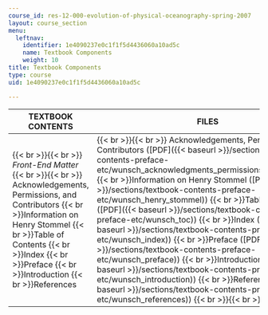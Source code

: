 ```yaml
---
course_id: res-12-000-evolution-of-physical-oceanography-spring-2007
layout: course_section
menu:
  leftnav:
    identifier: 1e4090237e0c1f1f5d4436060a10ad5c
    name: Textbook Components
    weight: 10
title: Textbook Components
type: course
uid: 1e4090237e0c1f1f5d4436060a10ad5c

---
```


| TEXTBOOK CONTENTS | FILES |
| --- | --- |
|  {{< br >}}{{< br >}} _Front-End Matter_ {{< br >}}{{< br >}} Acknowledgements, Permissions, and Contributors  {{< br >}}Information on Henry Stommel  {{< br >}}Table of Contents  {{< br >}}Index  {{< br >}}Preface  {{< br >}}Introduction  {{< br >}}References |  {{< br >}}{{< br >}} Acknowledgements, Permissions, and Contributors ([PDF]({{< baseurl >}}/sections/textbook-contents-preface-etc/wunsch_acknowledgments_permissions_contributors))  {{< br >}}Information on Henry Stommel ([PDF]({{< baseurl >}}/sections/textbook-contents-preface-etc/wunsch_henry_stommel))  {{< br >}}Table of Contents ([PDF]({{< baseurl >}}/sections/textbook-contents-preface-etc/wunsch_toc))  {{< br >}}Index ([PDF]({{< baseurl >}}/sections/textbook-contents-preface-etc/wunsch_index))  {{< br >}}Preface ([PDF]({{< baseurl >}}/sections/textbook-contents-preface-etc/wunsch_preface))  {{< br >}}Introduction ([PDF]({{< baseurl >}}/sections/textbook-contents-preface-etc/wunsch_introduction))  {{< br >}}References ([PDF]({{< baseurl >}}/sections/textbook-contents-preface-etc/wunsch_references)) {{< br >}}{{< br >}}